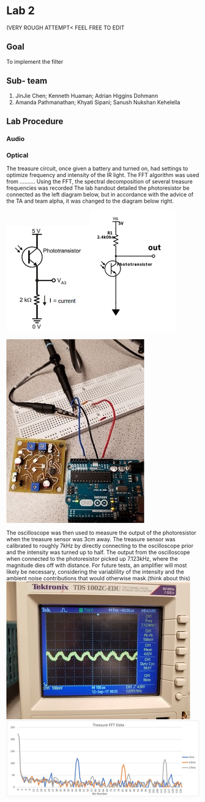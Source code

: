 # Lab 2
(VERY ROUGH ATTEMPT< FEEL FREE TO EDIT
## Goal
To implement the filter

## Sub- team
1. JinJie Chen; Kenneth Huaman; Adrian Higgins Dohmann
2. Amanda Pathmanathan; Khyati Sipani; Sanush Nukshan Kehelella

## Lab Procedure

### Audio






### Optical
The treasure circuit, once given a battery and turned on, had settings to optimize frequency and intensity of the IR light.
The FFT algorithm was used from ..........
Using the FFT, the spectral decomposition of several treasure frequencies was recorded
The lab handout detailed the photoresistor be connected as the left diagram below, but in accordance with the advice of the TA and team alpha, it was changed to the diagram below right.

![](./image/lab2/orig.jpg)![](./image/lab2/photocircuit.png)

![](./image/lab2/2_1mod.jpg)

The oscilloscope was then used to measure the output of the photoresistor when the treasure sensor was 3cm away. The treasure sensor was calibrated to roughly 7kHz by directly connecting to the oscilloscope prior and the intensity was turned up to half. The output from the oscilloscope when connected to the photoresistor picked up 7.123kHz, where the magnitude dies off with distance. For future tests, an amplifier will most likely be necessary, considering the variablility of the intensity and the ambient noise contributions that would otherwise mask.(think about this)
![](./image/lab2/2_2mod.jpg)
![](./image/lab2/treas.jpg)
